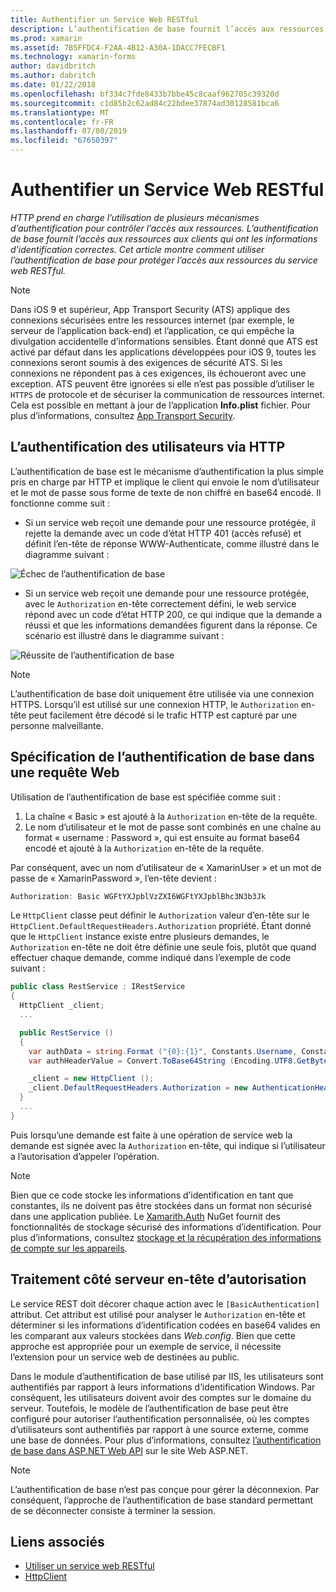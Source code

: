 ```yaml
---
title: Authentifier un Service Web RESTful
description: L’authentification de base fournit l’accès aux ressources aux clients qui ont les informations d’identification correctes. Cet article explique comment utiliser l’authentification de base pour protéger l’accès aux ressources du service web RESTful.
ms.prod: xamarin
ms.assetid: 7B5FFDC4-F2AA-4B12-A30A-1DACC7FECBF1
ms.technology: xamarin-forms
author: davidbritch
ms.author: dabritch
ms.date: 01/22/2018
ms.openlocfilehash: bf334c7fde8433b7bbe45c8caaf962705c39320d
ms.sourcegitcommit: c1d85b2c62ad84c22bdee37874ad30128581bca6
ms.translationtype: MT
ms.contentlocale: fr-FR
ms.lasthandoff: 07/08/2019
ms.locfileid: "67650397"
---
```

# <a name="authenticate-a-restful-web-service"></a>Authentifier un Service Web RESTful

_HTTP prend en charge l’utilisation de plusieurs mécanismes d’authentification pour contrôler l’accès aux ressources. L’authentification de base fournit l’accès aux ressources aux clients qui ont les informations d’identification correctes. Cet article montre comment utiliser l’authentification de base pour protéger l’accès aux ressources du service web RESTful._

> [!NOTE]
> Dans iOS 9 et supérieur, App Transport Security (ATS) applique des connexions sécurisées entre les ressources internet (par exemple, le serveur de l’application back-end) et l’application, ce qui empêche la divulgation accidentelle d’informations sensibles. Étant donné que ATS est activé par défaut dans les applications développées pour iOS 9, toutes les connexions seront soumis à des exigences de sécurité ATS. Si les connexions ne répondent pas à ces exigences, ils échoueront avec une exception.
> ATS peuvent être ignorées si elle n’est pas possible d’utiliser le `HTTPS` de protocole et de sécuriser la communication de ressources internet. Cela est possible en mettant à jour de l’application **Info.plist** fichier. Pour plus d’informations, consultez [App Transport Security](~/ios/app-fundamentals/ats.md).

## <a name="authenticating-users-over-http"></a>L’authentification des utilisateurs via HTTP

L’authentification de base est le mécanisme d’authentification la plus simple pris en charge par HTTP et implique le client qui envoie le nom d’utilisateur et le mot de passe sous forme de texte de non chiffré en base64 encodé. Il fonctionne comme suit :

- Si un service web reçoit une demande pour une ressource protégée, il rejette la demande avec un code d’état HTTP 401 (accès refusé) et définit l’en-tête de réponse WWW-Authenticate, comme illustré dans le diagramme suivant :

![](rest-images/basic-authentication-fail.png "Échec de l’authentification de base")

- Si un service web reçoit une demande pour une ressource protégée, avec le `Authorization` en-tête correctement défini, le web service répond avec un code d’état HTTP 200, ce qui indique que la demande a réussi et que les informations demandées figurent dans la réponse. Ce scénario est illustré dans le diagramme suivant :

![](rest-images/basic-authentication-success.png "Réussite de l’authentification de base")

> [!NOTE]
> L’authentification de base doit uniquement être utilisée via une connexion HTTPS. Lorsqu’il est utilisé sur une connexion HTTP, le <code>Authorization</code> en-tête peut facilement être décodé si le trafic HTTP est capturé par une personne malveillante.

## <a name="specifying-basic-authentication-in-a-web-request"></a>Spécification de l’authentification de base dans une requête Web

Utilisation de l’authentification de base est spécifiée comme suit :

1. La chaîne « Basic » est ajouté à la `Authorization` en-tête de la requête.
1. Le nom d’utilisateur et le mot de passe sont combinés en une chaîne au format « username : Password », qui est ensuite au format base64 encodé et ajouté à la `Authorization` en-tête de la requête.

Par conséquent, avec un nom d’utilisateur de « XamarinUser » et un mot de passe de « XamarinPassword », l’en-tête devient :

```csharp
Authorization: Basic WGFtYXJpblVzZXI6WGFtYXJpblBhc3N3b3Jk
```

Le `HttpClient` classe peut définir le `Authorization` valeur d’en-tête sur le `HttpClient.DefaultRequestHeaders.Authorization` propriété. Étant donné que le `HttpClient` instance existe entre plusieurs demandes, le `Authorization` en-tête ne doit être définie une seule fois, plutôt que quand effectuer chaque demande, comme indiqué dans l’exemple de code suivant :

```csharp
public class RestService : IRestService
{
  HttpClient _client;
  ...

  public RestService ()
  {
    var authData = string.Format ("{0}:{1}", Constants.Username, Constants.Password);
    var authHeaderValue = Convert.ToBase64String (Encoding.UTF8.GetBytes (authData));

    _client = new HttpClient ();
    _client.DefaultRequestHeaders.Authorization = new AuthenticationHeaderValue ("Basic", authHeaderValue);
  }
  ...
}
```

Puis lorsqu’une demande est faite à une opération de service web la demande est signée avec la `Authorization` en-tête, qui indique si l’utilisateur a l’autorisation d’appeler l’opération.

> [!NOTE]
> Bien que ce code stocke les informations d’identification en tant que constantes, ils ne doivent pas être stockées dans un format non sécurisé dans une application publiée. Le [Xamarith.Auth](https://www.nuget.org/packages/Xamarin.Auth/) NuGet fournit des fonctionnalités de stockage sécurisé des informations d’identification. Pour plus d’informations, consultez [stockage et la récupération des informations de compte sur les appareils](~/xamarin-forms/data-cloud/authentication/oauth.md).

## <a name="processing-the-authorization-header-server-side"></a>Traitement côté serveur en-tête d’autorisation

Le service REST doit décorer chaque action avec le `[BasicAuthentication]` attribut. Cet attribut est utilisé pour analyser le `Authorization` en-tête et déterminer si les informations d’identification codées en base64 valides en les comparant aux valeurs stockées dans *Web.config*. Bien que cette approche est appropriée pour un exemple de service, il nécessite l’extension pour un service web de destinées au public.

Dans le module d’authentification de base utilisé par IIS, les utilisateurs sont authentifiés par rapport à leurs informations d’identification Windows. Par conséquent, les utilisateurs doivent avoir des comptes sur le domaine du serveur. Toutefois, le modèle de l’authentification de base peut être configuré pour autoriser l’authentification personnalisée, où les comptes d’utilisateurs sont authentifiés par rapport à une source externe, comme une base de données. Pour plus d’informations, consultez [l’authentification de base dans ASP.NET Web API](http://www.asp.net/web-api/overview/security/basic-authentication) sur le site Web ASP.NET.

> [!NOTE]
> L’authentification de base n’est pas conçue pour gérer la déconnexion. Par conséquent, l’approche de l’authentification de base standard permettant de se déconnecter consiste à terminer la session.

## <a name="related-links"></a>Liens associés

- [Utiliser un service web RESTful](~/xamarin-forms/data-cloud/web-services/rest.md)
- [HttpClient](https://msdn.microsoft.com/library/system.net.http.httpclient(v=vs.110).aspx)
